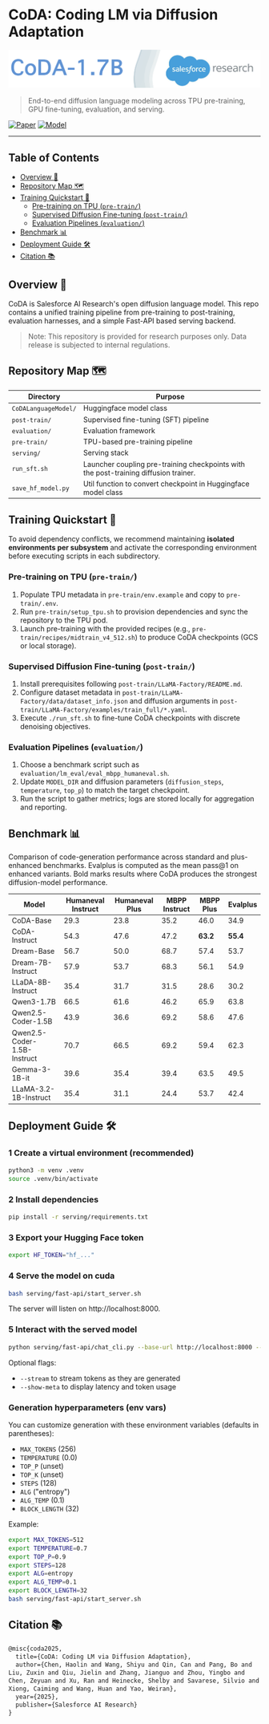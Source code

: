 # CoDA: Coding LM via Diffusion Adaptation

<p align="center">
  <img src="CoDA-logo.png" alt="CoDA Logo"/>
</p>

> End-to-end diffusion language modeling across TPU pre-training, GPU fine-tuning, evaluation, and serving.

[![Paper](https://img.shields.io/badge/Technical_Report-📄-lightgrey?logo=arxiv&logoColor=red)](technical_report.pdf) [![Model](https://img.shields.io/badge/Model-CoDA_Instruct-ff69b4?logo=huggingface&logoColor=yellow)](https://huggingface.co/Salesforce/CoDA-v0-Instruct)

---

## Table of Contents
- [Overview 🎯](#overview-)
- [Repository Map 🗺️](#repository-map-️)
- [Training Quickstart 🚀](#training-quickstart-)
  - [Pre-training on TPU (`pre-train/`)](#pre-training-on-tpu-pre-train)
  - [Supervised Diffusion Fine-tuning (`post-train/`)](#supervised-diffusion-fine-tuning-post-train)
  - [Evaluation Pipelines (`evaluation/`)](#evaluation-pipelines-evaluation)
- [Benchmark 📊](#benchmark-)
- [Deployment Guide 🛠️](#deployment-guide-)
- [Citation 📚](#citation-)

## Overview 🎯
CoDA is Salesforce AI Research's open diffusion language model. This repo contains a unified training pipeline from pre-training to post-training, evaluation harnesses, and a simple Fast-API based serving backend.
>Note: This repository is provided for research purposes only. Data release is subjected to internal regulations.

## Repository Map 🗺️
| Directory | Purpose |
| --- | --- |
| `CoDALanguageModel/` | Huggingface model class |
| `post-train/` | Supervised fine-tuning (SFT) pipeline  |
| `evaluation/` | Evaluation framework |
| `pre-train/` | TPU-based pre-training pipeline|
| `serving/` | Serving stack |
| `run_sft.sh` | Launcher coupling pre-training checkpoints with the post-training diffusion trainer. |
| `save_hf_model.py` | Util function to convert checkpoint in Huggingface model class|


## Training Quickstart 🚀
To avoid dependency conflicts, we recommend maintaining **isolated environments per subsystem** and activate the corresponding environment before executing scripts in each subdirectory.


### Pre-training on TPU (`pre-train/`)
1. Populate TPU metadata in `pre-train/env.example` and copy to `pre-train/.env`.
2. Run `pre-train/setup_tpu.sh` to provision dependencies and sync the repository to the TPU pod.
3. Launch pre-training with the provided recipes (e.g., `pre-train/recipes/midtrain_v4_512.sh`) to produce CoDA checkpoints (GCS or local storage).

### Supervised Diffusion Fine-tuning (`post-train/`)
1. Install prerequisites following `post-train/LLaMA-Factory/README.md`.
2. Configure dataset metadata in `post-train/LLaMA-Factory/data/dataset_info.json` and diffusion arguments in `post-train/LLaMA-Factory/examples/train_full/*.yaml`.
3. Execute `./run_sft.sh` to fine-tune CoDA checkpoints with discrete denoising objectives.

### Evaluation Pipelines (`evaluation/`)
1. Choose a benchmark script such as `evaluation/lm_eval/eval_mbpp_humaneval.sh`.
2. Update `MODEL_DIR` and diffusion parameters (`diffusion_steps`, `temperature`, `top_p`) to match the target checkpoint.
3. Run the script to gather metrics; logs are stored locally for aggregation and reporting.


## Benchmark 📊
Comparison of code-generation performance across standard and plus-enhanced benchmarks. Evalplus is computed as the mean pass@1 on enhanced variants. Bold marks results where CoDA produces the strongest diffusion-model performance.

| Model | Humaneval Instruct | Humaneval Plus | MBPP Instruct | MBPP Plus | Evalplus |
| --- | --- | --- | --- | --- | --- |
| CoDA-Base | 29.3 | 23.8 | 35.2 | 46.0 | 34.9 |
| CoDA-Instruct | 54.3 | 47.6 | 47.2 | **63.2** | **55.4** |
| Dream-Base | 56.7 | 50.0 | 68.7 | 57.4 | 53.7 |
| Dream-7B-Instruct | 57.9 | 53.7 | 68.3 | 56.1 | 54.9 |
| LLaDA-8B-Instruct | 35.4 | 31.7 | 31.5 | 28.6 | 30.2 |
| Qwen3-1.7B | 66.5 | 61.6 | 46.2 | 65.9 | 63.8 |
| Qwen2.5-Coder-1.5B | 43.9 | 36.6 | 69.2 | 58.6 | 47.6 |
| Qwen2.5-Coder-1.5B-Instruct | 70.7 | 66.5 | 69.2 | 59.4 | 62.3 |
| Gemma-3-1B-it | 39.6 | 35.4 | 39.4 | 63.5 | 49.5 |
| LLaMA-3.2-1B-Instruct | 35.4 | 31.1 | 24.4 | 53.7 | 42.4 |


## Deployment Guide 🛠️
### 1 Create a virtual environment (recommended)
```bash
python3 -m venv .venv
source .venv/bin/activate
```

### 2 Install dependencies
```bash
pip install -r serving/requirements.txt
```

### 3 Export your Hugging Face token
```bash
export HF_TOKEN="hf_..."
```

### 4 Serve the model on cuda
```bash
bash serving/fast-api/start_server.sh
```
The server will listen on http://localhost:8000.

### 5 Interact with the served model
```bash
python serving/fast-api/chat_cli.py --base-url http://localhost:8000 --model Salesforce/CoDA-v0-Instruct
```
Optional flags:
- `--stream` to stream tokens as they are generated
- `--show-meta` to display latency and token usage

### Generation hyperparameters (env vars)
You can customize generation with these environment variables (defaults in parentheses):
- `MAX_TOKENS` (256)
- `TEMPERATURE` (0.0)
- `TOP_P` (unset)
- `TOP_K` (unset)
- `STEPS` (128)
- `ALG` ("entropy")
- `ALG_TEMP` (0.1)
- `BLOCK_LENGTH` (32)

Example:
```bash
export MAX_TOKENS=512
export TEMPERATURE=0.7
export TOP_P=0.9
export STEPS=128
export ALG=entropy
export ALG_TEMP=0.1
export BLOCK_LENGTH=32
bash serving/fast-api/start_server.sh
```


## Citation 📚
```
@misc{coda2025,
  title={CoDA: Coding LM via Diffusion Adaptation},
  author={Chen, Haolin and Wang, Shiyu and Qin, Can and Pang, Bo and Liu, Zuxin and Qiu, Jielin and Zhang, Jianguo and Zhou, Yingbo and Chen, Zeyuan and Xu, Ran and Heinecke, Shelby and Savarese, Silvio and Xiong, Caiming and Wang, Huan and Yao, Weiran},
  year={2025},
  publisher={Salesforce AI Research}
}
```

